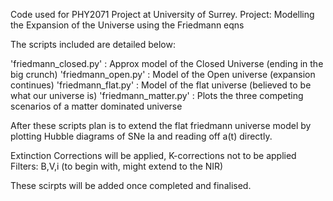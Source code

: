 Code used for PHY2071 Project at University of Surrey. 
Project: Modelling the Expansion of the Universe using the Friedmann eqns

The scripts included are detailed below:

'friedmann_closed.py' : Approx model of the Closed Universe (ending in the big crunch)
'friedmann_open.py'   : Model of the Open universe (expansion continues)
'friedmann_flat.py'   : Model of the flat universe (believed to be what our universe is)
'friedmann_matter.py' : Plots the three competing scenarios of a matter dominated universe

After these scripts plan is to extend the flat friedmann universe model by plotting Hubble diagrams of SNe Ia
and reading off a(t) directly. 

Extinction Corrections will be applied, K-corrections not to be applied
Filters: B,V,i (to begin with, might extend to the NIR)

These scirpts will be added once completed and finalised. 
